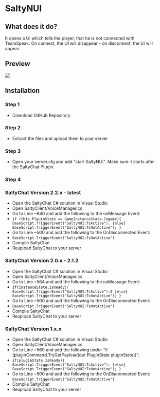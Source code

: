 # SaltyNUI

## What does it do?
It opens a UI which tells the player, that he is not connected with TeamSpeak.
On connect, the UI will disappear - on disconnect, the UI will appear.
## Preview
![]([https://media.giphy.com/media/vFKqnCdLPNOKc/giphy.gif](https://i.imgur.com/IKK6xuI.gif))
## Installation
### Step 1
- Download GitHub Repository
### Step 2
- Extract the files and upload them to your server
### Step 3
- Open your server.cfg and add "start SaltyNUI". Make sure it starts after the SaltyChat Plugin.
### Step 4

### SaltyChat Version 2.2.x - latest
- Open the SaltyChat C# solution in Visual Studio
- Open SaltyClient/VoiceManager.cs
- Go to Line ~640 and add the following to the onMessage Event:
- `if (this.PlguinState == GameInstanceState.Ingame){
 BaseScript.TriggerEvent("SaltyNUI:TsActive");
}else{
 BaseScript.TriggerEvent("SaltyNUI:TsNotActive");
}`
- Go to Line ~500 and add the following to the OnDisconnected Event:
- `BaseScript.TriggerEvent("SaltyNUI:TsNotActive")`
- Compile SaltyChat
- Reupload SaltyChat to your server

### SaltyChat Version 2.0.x - 2.1.2
- Open the SaltyChat C# solution in Visual Studio
- Open SaltyClient/VoiceManager.cs
- Go to Line ~564 and add the following to the onMessage Event:
- `if(instanceState.IsReady){
  BaseScript.TriggerEvent("SaltyNUI:TsActive");$
 }else{
  BaseScript.TriggerEvent("SaltyNUI:TsNotActive");
}`
- Go to Line ~500 and add the following to the OnDisconnected Event:
- `BaseScript.TriggerEvent("SaltyNUI:TsNotActive")`
- Compile SaltyChat
- Reupload SaltyChat to your server

### SaltyChat Version 1.x.x
- Open the SaltyChat C# solution in Visual Studio
- Open SaltyClient/VoiceManager.cs
- Go to Line ~560 and add the following under "if (pluginCommand.TryGetPayload(out PluginState pluginState))":
- `if(pluginState.IsReady){
  BaseScript.TriggerEvent("SaltyNUI:TsActive");
}else{
  BaseScript.TriggerEvent("SaltyNUI:TsNotActive");
} `
- Go to Line ~500 and add the following to the OnDisconnected Event:
`BaseScript.TriggerEvent("SaltyNUI:TsNotActive")`
- Compile SaltyChat
- Reupload SaltyChat to your server

